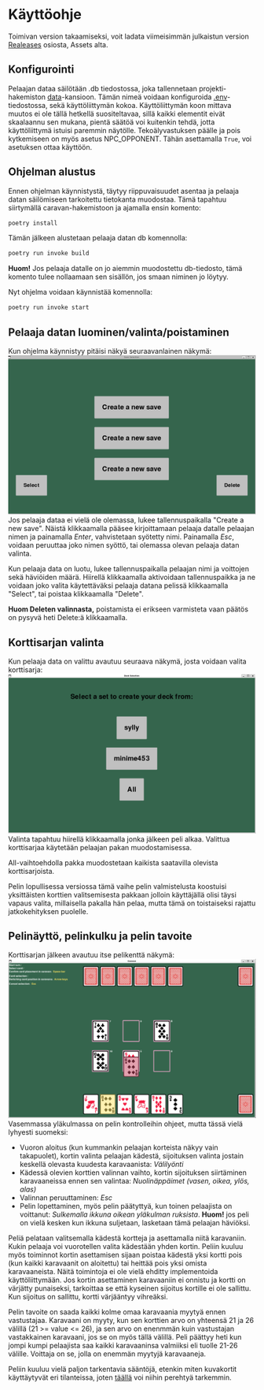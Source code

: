 # Käyttöohje
Toimivan version takaamiseksi, voit ladata viimeisimmän julkaistun version [Realeases](https://github.com/Wincewind/ot-harjoitustyo/releases) osiosta, Assets alta.

## Konfigurointi
Pelaajan dataa säilötään .db tiedostossa, joka tallennetaan projekti-hakemiston [data](https://github.com/Wincewind/ot-harjoitustyo/tree/master/caravan/data)-kansioon. Tämän nimeä voidaan konfiguroida [.env](https://github.com/Wincewind/ot-harjoitustyo/blob/master/caravan/.env)-tiedostossa, sekä käyttöliittymän kokoa. Käyttöliittymän koon mittava muutos ei ole tällä hetkellä suositeltavaa, sillä kaikki elementit eivät skaalaannu sen mukana, pientä säätöä voi kuitenkin tehdä, jotta käyttöliittymä istuisi paremmin näytölle. Tekoälyvastuksen päälle ja pois kytkemiseen on myös asetus NPC_OPPONENT. Tähän asettamalla `True`, voi asetuksen ottaa käyttöön.

## Ohjelman alustus
Ennen ohjelman käynnistystä, täytyy riippuvaisuudet asentaa ja pelaaja datan säilömiseen tarkoitettu tietokanta muodostaa. Tämä tapahtuu siirtymällä caravan-hakemistoon ja ajamalla ensin komento:
```bash
poetry install
```
Tämän jälkeen alustetaan pelaaja datan db komennolla:
```bash
poetry run invoke build
```
**Huom!** Jos pelaaja datalle on jo aiemmin muodostettu db-tiedosto, tämä komento tulee nollaamaan sen sisällön, jos smaan niminen jo löytyy.

Nyt ohjelma voidaan käynnistää komennolla:
```bash
poetry run invoke start
```

## Pelaaja datan luominen/valinta/poistaminen
Kun ohjelma käynnistyy pitäisi näkyä seuraavanlainen näkymä:
![](./kuvat/pelaaja_data_valinta.png)
Jos pelaaja dataa ei vielä ole olemassa, lukee tallennuspaikalla "Create a new save". Näistä klikkaamalla pääsee kirjoittamaan pelaaja datalle pelaajan nimen ja painamalla *Enter*, vahvistetaan syötetty nimi. Painamalla *Esc*, voidaan peruuttaa joko nimen syöttö, tai olemassa olevan pelaaja datan valinta.

Kun pelaaja data on luotu, lukee tallennuspaikalla pelaajan nimi ja voittojen sekä häviöiden määrä. Hiirellä klikkaamalla aktivoidaan tallennuspaikka ja ne voidaan joko valita käytettäväksi pelaaja datana pelissä klikkaamalla "Select", tai poistaa klikkaamalla "Delete".

**Huom Deleten valinnasta,** poistamista ei erikseen varmisteta vaan päätös on pysyvä heti Delete:ä klikkaamalla.

## Korttisarjan valinta
Kun pelaaja data on valittu avautuu seuraava näkymä, josta voidaan valita korttisarja:
![](./kuvat/korttisarja_valinta.png)
Valinta tapahtuu hiirellä klikkaamalla jonka jälkeen peli alkaa. Valittua korttisarjaa käytetään pelaajan pakan muodostamisessa.

All-vaihtoehdolla pakka muodostetaan kaikista saatavilla olevista korttisarjoista.

Pelin lopullisessa versiossa tämä vaihe pelin valmistelusta koostuisi yksittäisten korttien valitsemisesta pakkaan jolloin käyttäjällä olisi täysi vapaus valita, millaisella pakalla hän pelaa, mutta tämä on toistaiseksi rajattu jatkokehityksen puolelle.

## Pelinäyttö, pelinkulku ja pelin tavoite
Korttisarjan jälkeen avautuu itse pelikenttä näkymä:
![](./kuvat/caravan_gameboard.png)
Vasemmassa yläkulmassa on pelin kontrolleihin ohjeet, mutta tässä vielä lyhyesti suomeksi:
- Vuoron aloitus (kun kummankin pelaajan korteista näkyy vain takapuolet), kortin valinta pelaajan kädestä, sijoituksen valinta jostain keskellä olevasta kuudesta karavaanista: *Välilyönti*
- Kädessä olevien korttien valinnan vaihto, kortin sijoituksen siirtäminen karavaaneissa ennen sen valintaa: *Nuolinäppäimet (vasen, oikea, ylös, alas)*
- Valinnan peruuttaminen: *Esc*
- Pelin lopettaminen, myös pelin päätyttyä, kun toinen pelaajista on voittanut: *Sulkemalla ikkuna oikean yläkulman ruksista*. **Huom!** jos peli on vielä kesken kun ikkuna suljetaan, lasketaan tämä pelaajan häviöksi.  

Peliä pelataan valitsemalla kädestä kortteja ja asettamalla niitä karavaniin. Kukin pelaaja voi vuorotellen valita kädestään yhden kortin. Peliin kuuluu myös toiminnot kortin asettamisen sijaan poistaa kädestä yksi kortti pois (kun kaikki karavaanit on aloitettu) tai heittää pois yksi omista karavaaneista. Näitä toimintoja ei ole vielä ehditty implementoida käyttöliittymään. Jos kortin asettaminen karavaaniin ei onnistu ja kortti on värjätty punaiseksi, tarkoittaa se että kyseinen sijoitus kortille ei ole sallittu. Kun sijoitus on sallittu, kortti värjääntyy vihreäksi.

Pelin tavoite on saada kaikki kolme omaa karavaania myytyä ennen vastustajaa. Karavaani on myyty, kun sen korttien arvo on yhteensä 21 ja 26 välillä (21 >= value <= 26), ja sen arvo on enenmmän kuin vastustajan vastakkainen karavaani, jos se on myös tällä välillä. Peli päättyy heti kun jompi kumpi pelaajista saa kaikki karavaaninsa valmiiksi eli tuolle 21-26 välille. Voittaja on se, jolla on enemmän myytyjä karavaaneja.

Peliin kuuluu vielä paljon tarkentavia sääntöjä, etenkin miten kuvakortit käyttäytyvät eri tilanteissa, joten [täällä](https://www.pagat.com/invented/caravan.html) voi niihin perehtyä tarkemmin.
